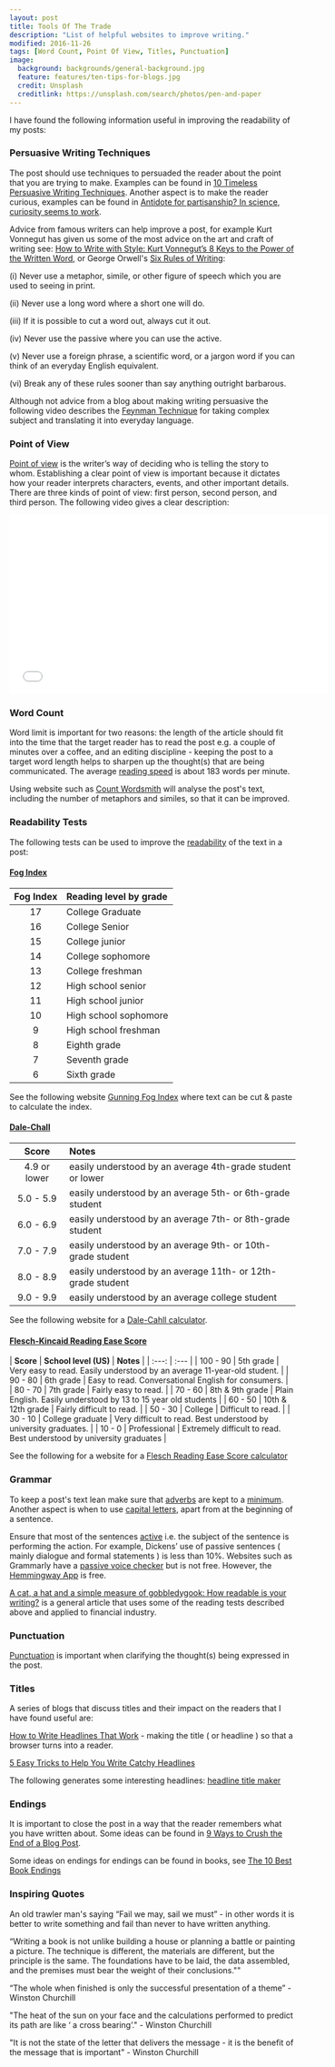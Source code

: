 ```yaml
---
layout: post
title: Tools Of The Trade
description: "List of helpful websites to improve writing."
modified: 2016-11-26
tags: [Word Count, Point Of View, Titles, Punctuation]
image:
  background: backgrounds/general-background.jpg
  feature: features/ten-tips-for-blogs.jpg
  credit: Unsplash
  creditlink: https://unsplash.com/search/photos/pen-and-paper
---
```


I have found the following information useful in improving the readability of my posts:

### Persuasive Writing Techniques

The post should use techniques to persuaded the reader about the point that you are trying to make. Examples can be found in [10 Timeless Persuasive Writing Techniques](https://copyblogger.com/persuasive-writing/). Another aspect is to make the reader curious, examples can be found in [Antidote for partisanship? In science, curiosity seems to work](https://news.yale.edu/2017/01/26/antidote-partisanship-science-curiosity-seems-work).

Advice from famous writers can help improve a post, for example Kurt Vonnegut has given us some of the most advice on the art and craft of writing see: [How to Write with Style: Kurt Vonnegut’s 8 Keys to the Power of the Written Word](https://www.themarginalian.org/2013/01/14/how-to-write-with-style-kurt-vonnegut/), or George Orwell's [Six Rules of Writing](https://infusion.media/blog/george-orwells-six-rules-for-writing/):

(i) Never use a metaphor, simile, or other figure of speech which you are used to seeing in print. <br>

(ii) Never use a long word where a short one will do. <br>

(iii) If it is possible to cut a word out, always cut it out. <br>

(iv) Never use the passive where you can use the active. <br>

(v) Never use a foreign phrase, a scientific word, or a jargon word if you can think of an everyday English equivalent. <br>

(vi) Break any of these rules sooner than say anything outright barbarous.

Although not advice from a blog about making writing persuasive the following video describes the [Feynman Technique](https://www.youtube.com/watch?v=q-16DPh_VWw) for taking complex subject and translating it into everyday language.

### Point of View

[Point of view](https://grammar.collinsdictionary.com/easy-learning/what-is-the-first-person-the-second-person-and-the-third-person-in-english) is the writer’s way of deciding who is telling the story to whom. Establishing a clear point of view is important because it dictates how your reader interprets characters, events, and other important details. There are three kinds of point of view: first person, second person, and third person. The following video gives a clear description: <br>

<iframe width="560" height="315" src="//www.youtube.com/embed/iFaaNuA9LKA?enablejsapi=1&origin=http://dtinblack.github.io/"  frameborder="0"></iframe>

### Word Count

Word limit is important for two reasons: the length of the article should fit into the time that the target reader has to read the post e.g. a couple of minutes over a coffee, and an editing discipline - keeping the post to a target word length helps to sharpen up the thought(s) that are being communicated. The average [reading speed](https://wordsrated.com/reading-speed-statistics/) is about 183 words per minute.   

Using website such as [Count Wordsmith](https://countwordsworth.com/) will analyse the post's text, including the number of metaphors and similes, so that it can be improved.

### Readability Tests

The following tests can be used to improve the [readability](https://readable.com/readability/new-dale-chall-readability-formula/) of the text in a post:

#### [Fog Index](https://en.wikipedia.org/wiki/Gunning_fog_index)

| <b>Fog Index</b> | <b>Reading level by grade</b> |
| :---: | :--- |
| 17   |  College Graduate     |  
| 16   |  College Senior  |
|15	|College junior|
|14	|College sophomore|
|13	|College freshman|
|12	|High school senior|
|11	|High school junior|
|10	|High school sophomore|
|9	|High school freshman|
|8	|Eighth grade|
|7	|Seventh grade|
|6	|Sixth grade|

See the following website [Gunning Fog Index](http://gunning-fog-index.com/) where text can be cut & paste to calculate the index.


#### [Dale-Chall](https://en.wikipedia.org/wiki/Dale%E2%80%93Chall_readability_formula)


| <b>Score</b> | <b>Notes</b> |
| :---: | :--- |
| 4.9 or lower| easily understood by an average 4th-grade student or lower  |  
| 5.0 - 5.9 | easily understood by an average 5th- or 6th-grade student |
| 6.0 - 6.9	| easily understood by an average 7th- or 8th-grade student |
| 7.0 - 7.9 | easily understood by an average 9th- or 10th-grade student |
| 8.0 - 8.9 | easily understood by an average 11th- or 12th-grade student |
| 9.0 - 9.9	| easily understood by an average college student |

See the following website for a [Dale-Cahll calculator](https://app.readable.com/text/dalechall/).

#### [Flesch-Kincaid Reading Ease Score](https://en.wikipedia.org/wiki/Flesch%E2%80%93Kincaid_readability_tests)

| <b>Score</b> | <b>School level (US)</b> | <b>Notes</b> |
| :---: | :--- |
| 100 - 90 | 5th grade | Very easy to read. Easily understood by an average 11-year-old student. |
| 90 - 80  | 6th grade | Easy to read. Conversational English for consumers. |  
| 80 - 70  | 7th grade | Fairly easy to read. |
| 70 - 60  | 8th & 9th grade | Plain English. Easily understood by 13 to 15 year old students |
| 60 - 50  | 10th & 12th grade | Fairly difficult to read. |
| 50 - 30  | College | Difficult to read. |
| 30 - 10  | College graduate | Very difficult to read. Best understood by university graduates. |
| 10 - 0   | Professional | Extremely difficult to read. Best understood by university graduates |

See the following for a website for a [Flesch Reading Ease Score calculator](https://goodcalculators.com/flesch-kincaid-calculator/)


### Grammar

To keep a post's text lean make sure that [adverbs](https://www.yourdictionary.com/articles/adverbs-list-printable) are kept to a [minimum](https://writetodone.com/shoot-adverbs/). Another aspect is when to use [capital letters](https://www.skillsyouneed.com/write/capital-letters.html), apart from at the beginning of a sentence.

Ensure that most of the sentences [active](https://www.theschoolrun.com/what-are-active-and-passive-sentences) i.e. the subject of the sentence is performing the action. For example, Dickens’ use of passive sentences ( mainly dialogue and formal statements ) is less than 10%. Websites such as Grammarly have a [passive voice checker](https://www.grammarly.com/passive-voice-checker) but is not free. However, the [Hemmingway App](https://hemingwayapp.com/) is free.

[A cat, a hat and a simple measure of gobbledygook: How readable is your writing?](https://bankunderground.co.uk/2016/10/04/a-cat-a-hat-and-a-simple-measure-of-gobbledygook-how-readable-is-your-writing/#more-2108) is a general article that uses some of the reading tests described above and applied to financial industry.

### Punctuation

[Punctuation](https://www.skillsyouneed.com/write/punctuation1.html) is important when clarifying the thought(s) being expressed in the post.

### Titles

A series of blogs that discuss titles and their impact on the readers that I have found useful are:

[How to Write Headlines That Work](https://copyblogger.com/how-to-write-headlines-that-work/) - making the title ( or headline ) so that a browser turns into a reader.

[5 Easy Tricks to Help You Write Catchy Headlines](https://goinswriter.com/catchy-headlines/)

The following generates some interesting headlines: [headline title maker](https://www.portent.com/tools/title-maker/)

### Endings

It is important to close the post in a way that the reader remembers what you have written about. Some ideas can be found in [9 Ways to Crush the End of a Blog Post](https://blog.hubspot.com/marketing/how-to-end-blog-post).

Some ideas on endings for endings can be found in books, see [The 10 Best Book Endings](https://www.publishersweekly.com/pw/by-topic/industry-news/tip-sheet/article/56760-the-10-best-book-endings.html)

### Inspiring Quotes

An old trawler man's saying “Fail we may, sail we must” - in other words it is better to write something and fail than never to have written anything.

“Writing a book is not unlike building a house or planning a battle or painting a picture. The technique is different, the materials are different, but the principle is the same. The foundations have to be laid, the data assembled, and the premises must bear the weight of their conclusions.""

“The whole when finished is only the successful presentation of a theme” - Winston Churchill


"The heat of the sun on your face and the calculations performed to predict its path are like ‘ a cross bearing’." - Winston Churchill


"It is not the state of the letter that delivers the message - it is the benefit of the message that is important" - Winston Churchill

